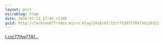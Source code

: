 ```yaml
---
layout: post
microblog: true
date: 2016-07-13 17:04 +1300
guid: http://JacksonOfTrades.micro.blog/2016/07/13/t753077709736120321.html
---
```

[t.co/77Ihq7TAf...](https://t.co/77Ihq7TAfk)

